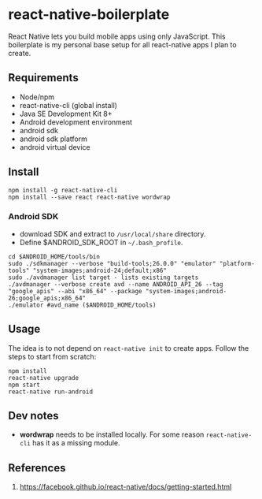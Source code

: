 # react-native-boilerplate
React Native lets you build mobile apps using only JavaScript. This boilerplate is my personal base setup for all react-native apps I plan to create.

## Requirements
* Node/npm
 * react-native-cli (global install)
* Java SE Development Kit 8+
* Android development environment
 * android sdk
 * android sdk platform
 * android virtual device

## Install
```
npm install -g react-native-cli
npm install --save react react-native wordwrap

```

### Android SDK
* download SDK and extract to `/usr/local/share` directory.
* Define $ANDROID_SDK_ROOT in `~/.bash_profile`.

```
cd $ANDROID_HOME/tools/bin
sudo ./sdkmanager --verbose "build-tools;26.0.0" "emulator" "platform-tools" "system-images;android-24;default;x86"
sudo ./avdmanager list target - lists existing targets
./avdmanager --verbose create avd --name ANDROID_API_26 --tag "google_apis" --abi "x86_64" --package "system-images;android-26;google_apis;x86_64"
./emulator #avd_name ($ANDROID_HOME/tools)
```

## Usage
The idea is to not depend on `react-native init` to create apps. Follow the steps to start from scratch:
```
npm install
react-native upgrade
npm start
react-native run-android
```

## Dev notes
* **wordwrap** needs to be installed locally. For some reason `react-native-cli` has it as a missing module.

## References
1. https://facebook.github.io/react-native/docs/getting-started.html

